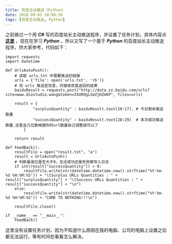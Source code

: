 ```yaml
---
title: 百度主动推送（Python）
date: 2018-09-01 10:09:26
tags: [百度主动推送, Python]
---
```

之前做过一个用 ***C#*** 写的百度站长主动推送程序，并设置了任务计划，具体内容点 **[这里](https://www.diostudio.wang/2014/05/26/Urls-Auto-Push-Service-by-CSharp/)** ，现在在学习 ***Python*** ，所以又写了一个基于 ***Python*** 的百度站长主动推送程序，供大家参考，代码如下：

	import requests
	import datetime
	
	def UrlsAutoPush():
	    # 读取 urls.txt 中需要推送的链接
	    urls = {'file': open('urls.txt', 'rb')}
	    # 将 urls 推送至百度，并接收百度返回的结果
	    baiduResult = requests.post("http://data.zz.baidu.com/urls?site=www.diostudio.wang&token=IXUROgLSmZjHZm6P", files=urls)
	
	    result = {
	            "surplusQuantity" : baiduResult.text[10:17], # 今日剩余推送数量
	            "successQuantity" : baiduResult.text[28:29]  # 本次成功推送数量,这里去几位数根据你的url数量自己调整就可以了
	        }
	
	    return result
	
	def FeedBack():
	    resultFile = open("result.txt", "a")
	    result = UrlsAutoPush()
	    # 判断最高位是否大于0，无论成功还是失败都写入日志
	    if int(result["successQuantity"]) > 0:
	        resultFile.write(str(datetime.datetime.now().strftime("%Y-%m-%d %H:%M:%S")) + "\tSurplus URLs Quantities : " + result["surplusQuantity"] + "\tSuccess URLs Quantities : " + result["successQuantity"] + "\n")
	    else:
	        resultFile.write(str(datetime.datetime.now().strftime("%Y-%m-%d %H:%M:%S")) + "COME TO NOTHING!!!\n")
	
	    resultFile.close()
	
	if __name__ == "__main__":
	    FeedBack()

这里没有设置任务计划，因为不知道什么原因在我的电脑、公司的电脑上设置之后都无法运行，等有时间在看看怎么解决。
